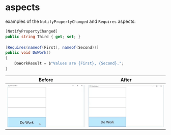 # aspects

examples of the `NotifyPropertyChanged` and `Requires` aspects:

```csharp
[NotifyPropertyChanged]
public string Third { get; set; }

[Requires(nameof(First), nameof(Second))]
public void DoWork()
{
    DoWorkResult = $"Values are {First}, {Second}.";
}
```

|Before|After|
|:-:|:-:|
![](without.gif)|![](with.gif)
